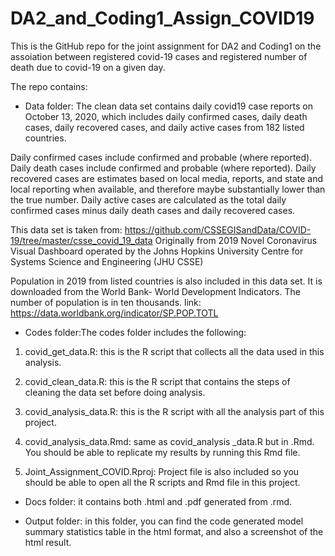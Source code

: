 # DA2_and_Coding1_Assign_COVID19

This is the GitHub repo for the joint assignment for DA2 and Coding1 on the assoiation between registered covid-19 cases and registered number
of death due to covid-19 on a given day.

The repo contains:

- Data folder: The clean data set contains daily covid19 case reports on October 13, 2020, which includes daily confirmed cases, daily death cases, daily recovered cases, and daily active cases from 182 listed countries. 

Daily confirmed cases include confirmed and probable (where reported).
Daily death cases include confirmed and probable (where reported).
Daily recovered cases are estimates based on local media, reports, and state and local reporting when available, and therefore maybe substantially lower than the true number.
Daily active cases are calculated as the total daily confirmed cases minus daily death cases and daily recovered cases.

This data set is taken from: 
https://github.com/CSSEGISandData/COVID-19/tree/master/csse_covid_19_data 
Originally from 2019 Novel Coronavirus Visual Dashboard operated by the Johns Hopkins University Centre for Systems Science and Engineering (JHU CSSE)

Population in 2019 from listed countries is also included in this data set. It is downloaded from the World Bank- World Development Indicators. The number of population is in ten thousands. 
link: https://data.worldbank.org/indicator/SP.POP.TOTL
 
- Codes folder:The codes folder includes the following:

1. covid_get_data.R: this is the R script that collects all the data used in this analysis.

2. covid_clean_data.R: this is the R script that contains the steps of cleaning the data set before doing analysis.

3. covid_analysis_data.R: this is the R script with all the analysis part of this project. 

4. covid_analysis_data.Rmd: same as covid_analysis _data.R but in .Rmd. You should be able to replicate my results by running this Rmd file.

5. Joint_Assignment_COVID.Rproj: Project file is also included so you should be able to open all the R scripts and Rmd file in this project. 
 
- Docs folder: it contains both .html and .pdf generated from .rmd.

- Output folder: in this folder, you can find the code generated model summary statistics table in the html format, and also a screenshot of the html result.
